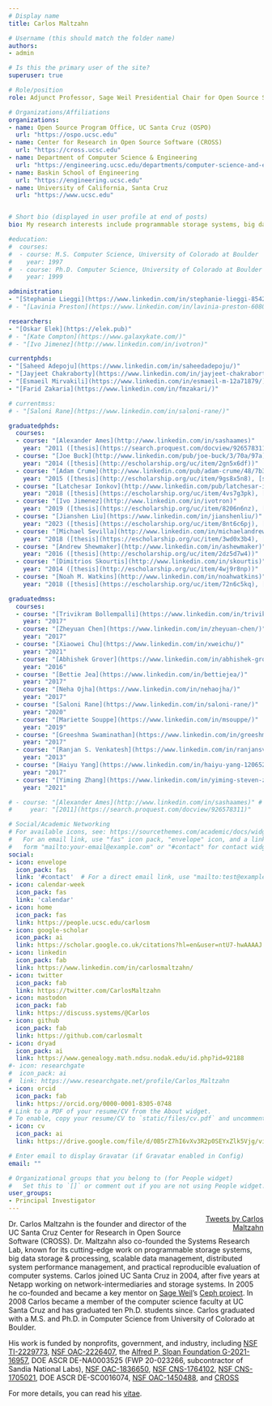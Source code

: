 ```yaml
---
# Display name
title: Carlos Maltzahn

# Username (this should match the folder name)
authors:
- admin

# Is this the primary user of the site?
superuser: true

# Role/position
role: Adjunct Professor, Sage Weil Presidential Chair for Open Source Software, Founder & Director of CROSS, OSPO

# Organizations/Affiliations
organizations:
- name: Open Source Program Office, UC Santa Cruz (OSPO)
  url: "https://ospo.ucsc.edu"
- name: Center for Research in Open Source Software (CROSS)
  url: "https://cross.ucsc.edu"
- name: Department of Computer Science & Engineering
  url: "https://engineering.ucsc.edu/departments/computer-science-and-engineering"
- name: Baskin School of Engineering
  url: "https://engineering.ucsc.edu"
- name: University of California, Santa Cruz
  url: "https://www.ucsc.edu"


# Short bio (displayed in user profile at end of posts)
bio: My research interests include programmable storage systems, big data storage & processing, scalable data management, distributed systems performance management, and practical reproducible research.

#education:
#  courses:
#  - course: M.S. Computer Science, University of Colorado at Boulder
#    year: 1997
#  - course: Ph.D. Computer Science, University of Colorado at Boulder
#    year: 1999

administration:
- "[Stephanie Lieggi](https://www.linkedin.com/in/stephanie-lieggi-8542624/)"
# - "[Lavinia Preston](https://www.linkedin.com/in/lavinia-preston-60806b127/)"

researchers:
- "[Oskar Elek](https://elek.pub)"
# - "[Kate Compton](https://www.galaxykate.com/)"
# - "[Ivo Jimenez](http://www.linkedin.com/in/ivotron)"

currentphds:
- "[Saheed Adepoju](https://www.linkedin.com/in/saheedadepoju/)"
- "[Jayjeet Chakraborty](https://www.linkedin.com/in/jayjeet-chakraborty-077579162/)"
- "[Esmaeil Mirvakili](https://www.linkedin.com/in/esmaeil-m-12a71879/)"
- "[Farid Zakaria](https://www.linkedin.com/in/fmzakari/)"

# currentmss:
# - "[Saloni Rane](https://www.linkedin.com/in/saloni-rane/)"

graduatedphds:
  courses:
  - course: "[Alexander Ames](http://www.linkedin.com/in/sashaames)"
    year: "2011 ([thesis](https://search.proquest.com/docview/926578311))"
  - course: "[Joe Buck](http://www.linkedin.com/pub/joe-buck/3/70a/97a)"
    year: "2014 ([thesis](http://escholarship.org/uc/item/2gn5x6df))"
  - course: "[Adam Crume](http://www.linkedin.com/pub/adam-crume/48/7b3/330)"
    year: "2015 ([thesis](http://escholarship.org/uc/item/9gs8x5n8), [slides](https://drive.google.com/file/d/0B5rZ7hI6vXv3OEhoZVFxNzQ4Qlk/view?usp=sharing&resourcekey=0-Fmqd5UR_6EHJVPpWFHW9Dg))"
  - course: "[Latchesar Ionkov](http://www.linkedin.com/pub/latchesar-ionkov/2/b9b/768)"
    year: "2018 ([thesis](https://escholarship.org/uc/item/4vs7g3pk), [slides](https://drive.google.com/file/d/1HsZAFm6RDHI_sZlqx0L94vXoUMO03By8/view?usp=sharing))"
  - course: "[Ivo Jimenez](http://www.linkedin.com/in/ivotron)"
    year: "2019 ([thesis](https://escholarship.org/uc/item/8206n6nz), [slides](https://docs.google.com/presentation/d/16SDV4etFvGVRmxuPNns97ivSJv1IleJd/edit?usp=sharing&ouid=105297454540541468964&rtpof=true&sd=true))"
  - course: "[Jianshen Liu](https://www.linkedin.com/in/jianshenliu/)"
    year: "2023 ([thesis](https://escholarship.org/uc/item/8nt6c6pj), [slides](https://docs.google.com/presentation/d/16AaXtVfVrPRFy8EOTcC90LMYpuQnpDZI/edit?usp=sharing&ouid=105297454540541468964&rtpof=true&sd=true))"
  - course: "[Michael Sevilla](http://www.linkedin.com/in/michaelandrewsevilla)"
    year: "2018 ([thesis](https://escholarship.org/uc/item/3wd0x3b4), [slides](https://docs.google.com/presentation/d/1pbVKC8HLvuihNpf6NJ3SS1rtc7O2DHgrEB2Oj3ZiWyo/edit?usp=sharing))"
  - course: "[Andrew Shewmaker](http://www.linkedin.com/in/ashewmaker)"
    year: "2016 ([thesis](http://escholarship.org/uc/item/2dz5d7w4))"
  - course: "[Dimitrios Skourtis](http://www.linkedin.com/in/skourtis)"
    year: "2014 ([thesis](http://escholarship.org/uc/item/4wj9r8np))"
  - course: "[Noah M. Watkins](http://www.linkedin.com/in/noahwatkins)"
    year: "2018 ([thesis](https://escholarship.org/uc/item/72n6c5kq), [slides](https://docs.google.com/presentation/d/1wlhs59LS1bEzynKK_yaE_NSD2jgf9eeH/edit?usp=sharing&ouid=105297454540541468964&rtpof=true&sd=true))"

graduatedmss:
  courses:
  - course: "[Trivikram Bollempalli](https://www.linkedin.com/in/trivikram-bollempalli-079a375b/)"
    year: "2017"
  - course: "[Zheyuan Chen](https://www.linkedin.com/in/zheyuan-chen/)"
    year: "2017"
  - course: "[Xiaowei Chu](https://www.linkedin.com/in/xweichu/)"
    year: "2021"
  - course: "[Abhishek Grover](https://www.linkedin.com/in/abhishek-grover-8183a024/)"
    year: "2016"
  - course: "[Bettie Jea](https://www.linkedin.com/in/bettiejea/)"
    year: "2017"
  - course: "[Neha Ojha](https://www.linkedin.com/in/nehaojha/)"
    year: "2017"
  - course: "[Saloni Rane](https://www.linkedin.com/in/saloni-rane/)"
    year: "2020"
  - course: "[Mariette Souppe](https://www.linkedin.com/in/msouppe/)"
    year: "2019"
  - course: "[Greeshma Swaminathan](https://www.linkedin.com/in/greeshmaswaminathan/)"
    year: "2017"
  - course: "[Ranjan S. Venkatesh](https://www.linkedin.com/in/ranjansv/)"
    year: "2013"
  - course: "[Haiyu Yang](https://www.linkedin.com/in/haiyu-yang-120652b4/)"
    year: "2017"
  - course: "[Yiming Zhang](https://www.linkedin.com/in/yiming-steven-zhang/)"
    year: "2021"

# - course: "[Alexander Ames](http://www.linkedin.com/in/sashaames)" #
#	  year: "[2011](https://search.proquest.com/docview/926578311)"

# Social/Academic Networking
# For available icons, see: https://sourcethemes.com/academic/docs/widgets/#icons
#   For an email link, use "fas" icon pack, "envelope" icon, and a link in the
#   form "mailto:your-email@example.com" or "#contact" for contact widget.
social:
- icon: envelope
  icon_pack: fas
  link: '#contact'  # For a direct email link, use "mailto:test@example.org".
- icon: calendar-week
  icon_pack: fas
  link: 'calendar'
- icon: home
  icon_pack: fas
  link: https://people.ucsc.edu/carlosm
- icon: google-scholar
  icon_pack: ai
  link: https://scholar.google.co.uk/citations?hl=en&user=ntU7-hwAAAAJ
- icon: linkedin
  icon_pack: fab
  link: https://www.linkedin.com/in/carlosmaltzahn/
- icon: twitter
  icon_pack: fab
  link: https://twitter.com/CarlosMaltzahn
- icon: mastodon
  icon_pack: fab
  link: https://discuss.systems/@Carlos
- icon: github
  icon_pack: fab
  link: https://github.com/carlosmalt
- icon: dryad
  icon_pack: ai
  link: https://www.genealogy.math.ndsu.nodak.edu/id.php?id=92188
#- icon: researchgate
#  icon_pack: ai
#  link: https://www.researchgate.net/profile/Carlos_Maltzahn
- icon: orcid
  icon_pack: fab
  link: https://orcid.org/0000-0001-8305-0748
# Link to a PDF of your resume/CV from the About widget.
# To enable, copy your resume/CV to `static/files/cv.pdf` and uncomment the lines below.  
- icon: cv
  icon_pack: ai
  link: https://drive.google.com/file/d/0B5rZ7hI6vXv3R2p0SEYxZlk5Vjg/view?usp=sharing

# Enter email to display Gravatar (if Gravatar enabled in Config)
email: ""

# Organizational groups that you belong to (for People widget)
#   Set this to `[]` or comment out if you are not using People widget.  
user_groups:
- Principal Investigator
---
```


<div id="twitter-feed" style="float:right; width:30%; text-align:right; margin-top:-10px; ">
<a class="twitter-timeline" data-width="300" data-height="800" data-theme="light" href="https://twitter.com/CarlosMaltzahn?ref_src=twsrc%5Etfw">Tweets by Carlos Maltzahn</a> <script async src="https://platform.twitter.com/widgets.js" charset="utf-8"></script></div>

Dr. Carlos Maltzahn is the founder and director of the UC Santa Cruz Center for Research in Open Source Software (CROSS). Dr. Maltzahn also co-founded the Systems Research Lab, known for its cutting-edge work on programmable storage systems, big data storage & processing, scalable data management, distributed system performance management, and practical reproducible evaluation of computer systems. Carlos joined UC Santa Cruz in 2004, after five years at Netapp working on network-intermediaries and storage systems. In 2005 he co-founded and became a key mentor on [Sage Weil](https://en.wikipedia.org/wiki/Sage_Weil)’s [Ceph project](https://ceph.io). In 2008 Carlos became a member of the computer science faculty at UC Santa Cruz and has graduated ten Ph.D. students since. Carlos graduated with a M.S. and Ph.D. in Computer Science from University of Colorado at Boulder.

His work is funded by nonprofits, government, and industry, including [NSF TI-2229773](https://www.nsf.gov/awardsearch/showAward?AWD_ID=2229773), [NSF OAC-2226407](https://www.nsf.gov/awardsearch/showAward?AWD_ID=2226407), the [Alfred P. Sloan Foundation G-2021-16957](https://sloan.org/grant-detail/9723), DOE ASCR DE-NA0003525 (FWP 20-023266, subcontractor of Sandia National Labs), [NSF OAC-1836650](https://www.nsf.gov/awardsearch/showAward?AWD_ID=1836650), [NSF CNS-1764102](https://www.nsf.gov/awardsearch/showAward?AWD_ID=1764102), [NSF CNS-1705021](https://www.nsf.gov/awardsearch/showAward?AWD_ID=1705021), DOE ASCR DE-SC0016074, [NSF OAC-1450488](https://www.nsf.gov/awardsearch/showAward?AWD_ID=1450488), and [CROSS](https://cross.ucsc.edu)

For more details, you can read his [vitae](https://drive.google.com/file/d/0B5rZ7hI6vXv3R2p0SEYxZlk5Vjg/view?usp=sharing).
